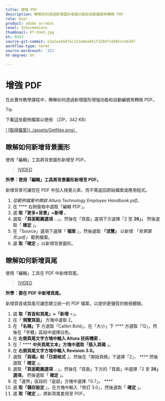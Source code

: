 ```yaml
---
title: 增強 PDF
description: 瞭解如何透過新增圖形增強功能和自動編號來轉換 PDF
role: User
product: adobe acrobat
level: Intermediate
thumbnail: KT-9343.jpg
kt: 9343
source-git-commit: e3a2ea5687ac123e88a051f320df2d4051cb63d7
workflow-type: tm+mt
source-wordcount: '321'
ht-degree: 0%

---
```


# 增強 PDF

在此實作教學課程中，瞭解如何透過新增圖形增強功能和自動編號來轉換 PDF。

>[!TIP]
>
>下載這些範例檔案以使用 （ZIP，342 KB）

[! [取得檔案](../assets/Getfiles.png）](../assets/Enhance.zip)

## 瞭解如何新增背景圖形

使用「編輯」工具將背景圖形新增至 PDF。

>[!VIDEO](https://video.tv.adobe.com/v/338746?hidetitle=true)

**所學：使用「編輯」工具將背景圖形新增至 PDF。**

新增背景可讓您在 PDF 中加入視覺元素，而不需返回原始檔案或應用程式。

1. *從範例檔案中開啟 Altura Technology Employee Handbook.pdf。*
1. 在 **** 右側窗格中選取「編輯 PDF」。
1. 選 **取「更多>背景」>新增** 。
1. 選取 **「頁面範圍選項** ...」，然後在「頁面」選項下方選擇「2 至 **26」，** 然後選取「 **確定** 」。
1. 在「Source」選項下選擇「 **檔案** 」，然後選取 **「流覽」** 以新增 *「背景圖形.pdf」* 範例檔案。
1. 選 **取「確定** 」以新增背景圖形。

## 瞭解如何新增頁尾

使用「編輯」工具在 PDF 中新增頁尾。

>[!VIDEO](https://video.tv.adobe.com/v/338745?hidetitle=true)

**所學：要在 PDF 中新增頁尾。**

新增頁首或頁尾可讓您建立統一的 PDF 檔案，以提供更優質的檢視體驗。

1. 選 **取「頁首和頁尾」>「新增** >」。
1. 在「 **預覽頁面」** 方塊中選取 2。
1. 在 **「名稱」下** 方選取「Calibri Bold」，在「大小」下 **** 方選取「12」，然後在「字體」區段中選擇白色。
1. 在 **左側頁尾文字方塊中輸入 Altura 技術機密** 。
1. 在「 **** **中央頁尾文本」方塊中選取「插入頁碼** 」。
1. 在 **右側頁尾文字方塊中輸入 Revision 3.0。**
1. 選取 **「頁碼」和「日期格式** 」，然後在「開始頁碼」下選擇「2」， **** 然後選取「 **確定** 」。
1. 選取 **「頁面範圍選項** ...」，然後在「頁面」下方的「頁面」中選擇「2 至 **26」選項，** 然後選取「 **確定** 」。
1. 在「邊界」區段的「底部」方塊中選擇「0.7」。 ****
1. 選 **取「儲存設定** 」，在方塊中輸入「修訂 3.0」，然後選取「 **確定** 」。
1. 選 **取「確定** 」，將新頁尾套用至 PDF。


